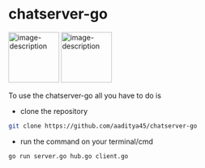 # chatserver-go

<img src="https://go.dev/blog/go-brand/Go-Logo/PNG/Go-Logo_Aqua.png" alt="image-description" height="100">
<img src="https://wiki.postgresql.org/images/3/30/PostgreSQL_logo.3colors.120x120.png" alt="image-description" height="100">

To use the chatserver-go all you have to do is
- clone the repository
```bash
git clone https://github.com/aaditya45/chatserver-go
```
- run the command on your terminal/cmd
```bash
go run server.go hub.go client.go
```
